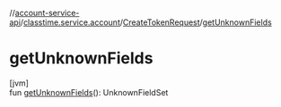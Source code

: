 //[account-service-api](../../../index.md)/[classtime.service.account](../index.md)/[CreateTokenRequest](index.md)/[getUnknownFields](get-unknown-fields.md)

# getUnknownFields

[jvm]\
fun [getUnknownFields](get-unknown-fields.md)(): UnknownFieldSet
